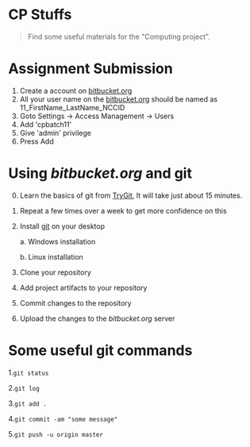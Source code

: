 # CP Stuffs

> Find some useful materials for the "Computing project".

# Assignment Submission

1. Create a account on [bitbucket.org](http://bitbucket.org)
2. All your user name on the [bitbucket.org](http://bitbucket.org) should be named as 11_FirstName_LastName_NCCID
4. Goto Settings -> Access Management -> Users 
5. Add 'cpbatch11' 
6. Give 'admin' privilege
7. Press Add

# Using *bitbucket.org* and git

0. Learn the basics of git from [TryGit](https://try.github.io/levels/1/challenges/1), It will take just about 15 minutes.
1. Repeat a few times over a week to get more confidence on this

2. Install [git](http://git-scm.com/) on your desktop
        
    a. Windows installation

    b. Linux installation

3. Clone your repository
4. Add project artifacts to your repository
5. Commit changes to the repository
6. Upload the changes to the *bitbucket.org* server

# Some useful git commands

1.`git status`

2.`git log`

3.`git add .`

4.`git commit -am "some message"` 

5.`git push -u origin master`